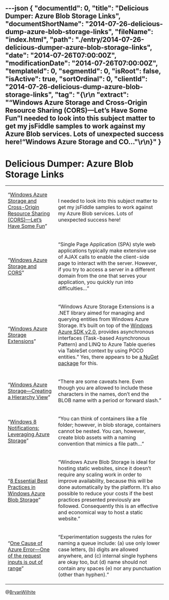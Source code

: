 ---json
{
  "documentId": 0,
  "title": "Delicious Dumper: Azure Blob Storage Links",
  "documentShortName": "2014-07-26-delicious-dump-azure-blob-storage-links",
  "fileName": "index.html",
  "path": "./entry/2014-07-26-delicious-dumper-azure-blob-storage-links",
  "date": "2014-07-26T07:00:00Z",
  "modificationDate": "2014-07-26T07:00:00Z",
  "templateId": 0,
  "segmentId": 0,
  "isRoot": false,
  "isActive": true,
  "sortOrdinal": 0,
  "clientId": "2014-07-26-delicious-dump-azure-blob-storage-links",
  "tag": "{\r\n  \"extract\": \"“Windows Azure Storage and Cross-Origin Resource Sharing (CORS)—Let’s Have Some Fun”I needed to look into this subject matter to get my jsFiddle samples to work against my Azure Blob services. Lots of unexpected success here!“Windows Azure Storage and CO...\"\r\n}"
}
---

# Delicious Dumper: Azure Blob Storage Links

<table class="WordWalkingStickTable"><tr><td>

“[Windows Azure Storage and Cross-Origin Resource Sharing (CORS)—Let’s Have Some Fun](http://gauravmantri.com/2013/12/01/windows-azure-storage-and-cors-lets-have-some-fun/)”

</td><td>

I needed to look into this subject matter to get my jsFiddle samples to work against my Azure Blob services. Lots of unexpected success here!

</td></tr><tr><td>

“[Windows Azure Storage and CORS](http://www.contentmaster.com/azure/windows-azure-storage-cors/)”

</td><td>

“Single Page Application (SPA) style web applications typically make extensive use of AJAX calls to enable the client-side page to interact with the server. However, if you try to access a server in a different domain from the one that serves your application, you quickly run into difficulties…”

</td></tr><tr><td>

“[Windows Azure Storage Extensions](http://www.codeproject.com/Articles/576932/Windows-Azure-Storage-Extensions)”

</td><td>

“Windows Azure Storage Extensions is a .NET library aimed for managing and querying entities from Windows Azure Storage. It’s built on top of the [Windows Azure SDK v2.0](https://github.com/WindowsAzure/azure-sdk-for-net), provides asynchronous interfaces (Task-based Asynchronous Pattern) and LINQ to Azure Table queries via TableSet context by using POCO entities.” Yes, there appears to be [a NuGet package](https://www.nuget.org/packages/WindowsAzure.StorageExtensions/) for this.

</td></tr><tr><td>

“[Windows Azure Storage—Creating a Hierarchy View](http://sqlblog.com/blogs/buck_woody/archive/2011/07/19/windows-azure-storage-creating-a-hierarchy-view.aspx)”

</td><td>

“There are some caveats here. Even though you are allowed to include these characters in the names, don’t end the BLOB name with a period or forward slash.”

</td></tr><tr><td>

“[Windows 8 Notifications: Leveraging Azure Storage](http://blogs.msdn.com/b/jimoneil/archive/2012/08/06/windows-8-notifications-leveraging-azure-storage.aspx)”

</td><td>

“You can think of containers like a file folder; however, in blob storage, containers cannot be nested. You can, however, create blob assets with a naming convention that mimics a file path…”

</td></tr><tr><td>

“[8 Essential Best Practices in Windows Azure Blob Storage](https://www.simple-talk.com/cloud/platform-as-a-service/8-essential-best-practices-in-windows-azure-blob-storage/)”

</td><td>

“Windows Azure Blob Storage is ideal for hosting static websites, since it doesn’t require any scaling work in order to improve availability, because this will be done automatically by the platform. It’s also possible to reduce your costs if the best practices presented previously are followed. Consequently this is an effective and economical way to host a static website.”

</td></tr><tr><td>

“[One Cause of Azure Error—One of the request inputs is out of range](http://blog.codingoutloud.com/2010/05/06/azure-error-one-of-the-request-inputs-is-out-of-range/)”

</td><td>

“Experimentation suggests the rules for naming a queue include: (a) use only lower case letters, (b) digits are allowed anywhere, and (c) internal single hyphens are okay too, but (d) name should not contain any spaces (e) nor any punctuation (other than hyphen).”

</td></tr></table>

@[BryanWilhite](https://twitter.com/BryanWilhite)
